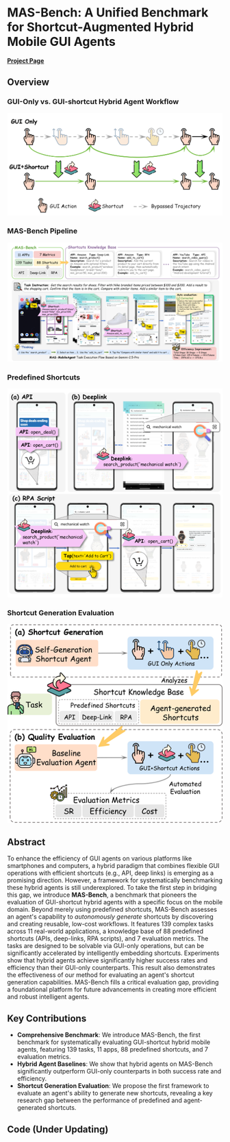 # MAS-Bench: A Unified Benchmark for Shortcut-Augmented Hybrid Mobile GUI Agents

**[Project Page](https://pengxiang-zhao.github.io/MAS-Bench/)**

## Overview

### GUI-Only vs. GUI-shortcut Hybrid Agent Workflow
![GUI-Only vs. Hybrid Agent](assets/teaser.png)

### MAS-Bench Pipeline
![MAS-Bench Pipeline](assets/pipeline.png)

### Predefined Shortcuts
![Predefined Shortcuts](assets/api_deeplink_rpa.png)

### Shortcut Generation Evaluation
![Shortcut Generation Evaluation](assets/generation_evaluation.png)

## Abstract

To enhance the efficiency of GUI agents on various platforms like smartphones and computers, a hybrid paradigm that combines flexible GUI operations with efficient shortcuts (e.g., API, deep links) is emerging as a promising direction. However, a framework for systematically benchmarking these hybrid agents is still underexplored. To take the first step in bridging this gap, we introduce **MAS-Bench**, a benchmark that pioneers the evaluation of GUI-shortcut hybrid agents with a specific focus on the mobile domain. Beyond merely using predefined shortcuts, MAS-Bench assesses an agent's capability to *autonomously generate* shortcuts by discovering and creating reusable, low-cost workflows. It features 139 complex tasks across 11 real-world applications, a knowledge base of 88 predefined shortcuts (APIs, deep-links, RPA scripts), and 7 evaluation metrics. The tasks are designed to be solvable via GUI-only operations, but can be significantly accelerated by intelligently embedding shortcuts. Experiments show that hybrid agents achieve significantly higher success rates and efficiency than their GUI-only counterparts. This result also demonstrates the effectiveness of our method for evaluating an agent's shortcut generation capabilities. MAS-Bench fills a critical evaluation gap, providing a foundational platform for future advancements in creating more efficient and robust intelligent agents.

## Key Contributions

- **Comprehensive Benchmark**: We introduce MAS-Bench, the first benchmark for systematically evaluating GUI-shortcut hybrid mobile agents, featuring 139 tasks, 11 apps, 88 predefined shortcuts, and 7 evaluation metrics.
- **Hybrid Agent Baselines**: We show that hybrid agents on MAS-Bench significantly outperform GUI-only counterparts in both success rate and efficiency.
- **Shortcut Generation Evaluation**: We propose the first framework to evaluate an agent's ability to generate new shortcuts, revealing a key research gap between the performance of predefined and agent-generated shortcuts.



## Code (Under Updating)


<!-- ## Citation

If you find our work useful, please consider citing our paper:

```bibtex
@article{masbench2025,
  title={MAS-Bench: A Unified Benchmark for Shortcut-Augmented Hybrid Mobile GUI Agents},
  author={Zhao, Pengxiang and Liu, Guangyi and Liang, Yaozhen and He, Weiqing and Lu, Zhengxi and Huang, Yuehao and Guo, Yaxuan and Zhang, Kexin and Wang, Hao and Liu, Liang and Liu, Yong},
  journal={arXiv preprint arXiv:xxxx.xxxxx},
  year={2025}
}
``` -->


